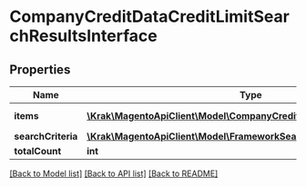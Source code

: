 # CompanyCreditDataCreditLimitSearchResultsInterface

## Properties
Name | Type | Description | Notes
------------ | ------------- | ------------- | -------------
**items** | [**\Krak\MagentoApiClient\Model\CompanyCreditDataCreditDataInterface[]**](CompanyCreditDataCreditDataInterface.md) | Credit Limit list. | 
**searchCriteria** | [**\Krak\MagentoApiClient\Model\FrameworkSearchCriteriaInterface**](FrameworkSearchCriteriaInterface.md) |  | 
**totalCount** | **int** | Total count. | 

[[Back to Model list]](../README.md#documentation-for-models) [[Back to API list]](../README.md#documentation-for-api-endpoints) [[Back to README]](../README.md)


